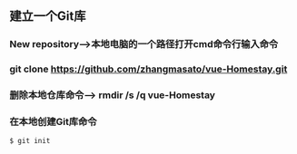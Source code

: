 ## 建立一个Git库
### New repository-->本地电脑的一个路径打开cmd命令行输入命令
### git clone https://github.com/zhangmasato/vue-Homestay.git
### 删除本地仓库命令--> rmdir /s /q vue-Homestay
### 在本地创建Git库命令
~~~bash
$ git init
~~~
